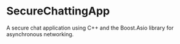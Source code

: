 # SecureChattingApp
A secure chat application using C++ and the Boost.Asio library for asynchronous networking.
